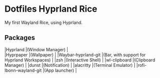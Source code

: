 # Dotfiles Hyprland Rice
My first Wayland Rice, using Hyprland.


## Packages
|Hyprland               |(Window Manager)                               |    
|Hyprpaper              |(Wallpaper)                                    |
|Waybar-hyprland-git    |(Bar, with support for Hyprland Workspaces)    |
|zsh                    |(Interactive Shell)                            |
|wl-clipboard           |(Clipboard Manager)                            |
|dunst                  |(Notification)                                 | 
|alacritty              |(Terminal Emulator)                            |
|rofi-lbonn-wayland-git |(App launcher)                                 |

